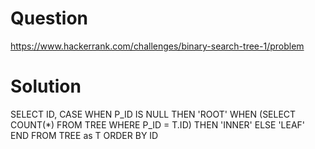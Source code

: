 # Question
https://www.hackerrank.com/challenges/binary-search-tree-1/problem

# Solution
SELECT ID, CASE WHEN P_ID IS NULL THEN 'ROOT' WHEN (SELECT COUNT(*) FROM TREE WHERE P_ID = T.ID) THEN 'INNER' ELSE 'LEAF' END FROM TREE as T ORDER BY ID